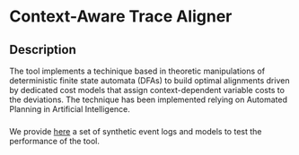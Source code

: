 # Context-Aware Trace Aligner
## Description
The tool implements a techinique based in theoretic manipulations of deterministic finite state automata (DFAs) to build optimal alignments driven by dedicated cost models that assign context-dependent variable costs to the deviations.
The technique has been implemented relying on Automated Planning in Artificial Intelligence.
###
We provide [here](https://drive.google.com/file/d/1WVQYU1hdiKNJgzDeR2L7yTiiZIJekh_u/view?usp=sharing) a set of synthetic event logs and models to test the performance of the tool.

